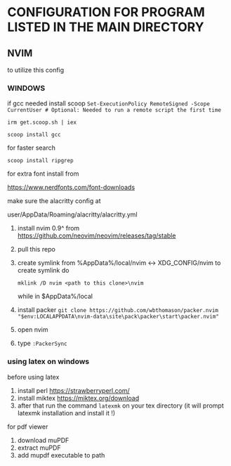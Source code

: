 # CONFIGURATION FOR PROGRAM LISTED IN THE MAIN DIRECTORY


## NVIM
to utilize this config 


### WINDOWS

if gcc needed install scoop
`Set-ExecutionPolicy RemoteSigned -Scope CurrentUser # Optional: Needed to run a remote script the first time`

`irm get.scoop.sh | iex`

`scoop install gcc`

for faster search 

`scoop install ripgrep`

for extra font install from

https://www.nerdfonts.com/font-downloads

make sure the alacritty config at 

user/AppData/Roaming/alacritty/alacritty.yml


1. install nvim 0.9^ from https://github.com/neovim/neovim/releases/tag/stable
1. pull this repo
1. create symlink from %AppData%/local/nvim <-> XDG_CONFIG/nvim
    to create symlink do 
    
    `mklink /D nvim <path to this clone>\nvim`

    while in $AppData%/local
1. install packer
    `git clone https://github.com/wbthomason/packer.nvim "$env:LOCALAPPDATA\nvim-data\site\pack\packer\start\packer.nvim"`

1. open nvim 
1. type `:PackerSync`

### using latex on windows
before using latex 
1. install perl https://strawberryperl.com/
1. install miktex https://miktex.org/download
1. after that run the command `latexmk` on your tex directory (it will prompt latexmk installation and install it !)

for pdf viewer
1. download muPDF
1. extract muPDF
1. add mupdf executable to path

